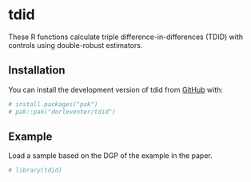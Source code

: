 
<!-- README.md is generated from README.Rmd. Please edit that file -->

# tdid

<!-- badges: start -->
<!-- badges: end -->

These R functions calculate triple difference-in-differences (TDID) with
controls using double-robust estimators.

## Installation

You can install the development version of tdid from
[GitHub](https://github.com/) with:

``` r
# install.packages("pak")
# pak::pak("dorleventer/tdid")
```

## Example

Load a sample based on the DGP of the example in the paper.

``` r
# library(tdid)
```
